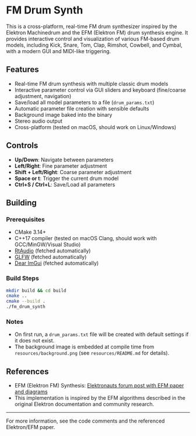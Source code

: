 # FM Drum Synth

This is a cross-platform, real-time FM drum synthesizer inspired by the Elektron Machinedrum and the EFM (Elektron FM) drum synthesis engine. It provides interactive control and visualization of various FM-based drum models, including Kick, Snare, Tom, Clap, Rimshot, Cowbell, and Cymbal, with a modern GUI and MIDI-like triggering.

## Features
- Real-time FM drum synthesis with multiple classic drum models
- Interactive parameter control via GUI sliders and keyboard (fine/coarse adjustment, navigation)
- Save/load all model parameters to a file (`drum_params.txt`)
- Automatic parameter file creation with sensible defaults
- Background image baked into the binary
- Stereo audio output
- Cross-platform (tested on macOS, should work on Linux/Windows)

## Controls
- **Up/Down**: Navigate between parameters
- **Left/Right**: Fine parameter adjustment
- **Shift + Left/Right**: Coarse parameter adjustment
- **Space or t**: Trigger the current drum model
- **Ctrl+S / Ctrl+L**: Save/Load all parameters

## Building

### Prerequisites
- CMake 3.14+
- C++17 compiler (tested on macOS Clang, should work with GCC/MinGW/Visual Studio)
- [RtAudio](https://github.com/thestk/rtaudio) (fetched automatically)
- [GLFW](https://github.com/glfw/glfw) (fetched automatically)
- [Dear ImGui](https://github.com/ocornut/imgui) (fetched automatically)

### Build Steps
```sh
mkdir build && cd build
cmake ..
cmake --build .
./fm_drum_synth
```

### Notes
- On first run, a `drum_params.txt` file will be created with default settings if it does not exist.
- The background image is embedded at compile time from `resources/background.png` (see `resources/README.md` for details).

## References
- EFM (Elektron FM) Synthesis: [Elektronauts forum post with EFM paper and diagrams](https://www.elektronauts.com/t/md-voices-diagram/173460/16)
- This implementation is inspired by the EFM algorithms described in the original Elektron documentation and community research.

---

For more information, see the code comments and the referenced Elektron/EFM paper.

